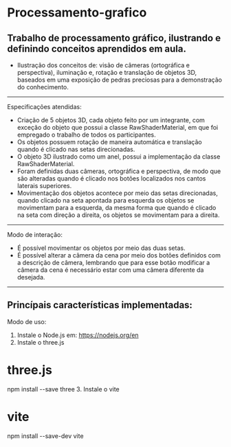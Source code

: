 # Processamento-grafico
Trabalho de processamento gráfico, ilustrando e definindo conceitos aprendidos em aula.
-----------------------------------------------------------------
- Ilustração dos conceitos de: visão de câmeras (ortográfica e perspectiva), iluminação e, rotação e translação de objetos 3D, baseados em uma exposição de pedras preciosas para a demonstração do conhecimento.
-----------------------------------------------------------------
Especificações atendidas:
- Criação de 5 objetos 3D, cada objeto feito por um integrante, com exceção do objeto que possui a classe RawShaderMaterial, em que foi empregado o trabalho de todos os participantes.
- Os objetos possuem rotação de maneira automática e translação quando é clicado nas setas direcionadas.
- O objeto 3D ilustrado como um anel, possui a implementação da classe RawShaderMaterial.
- Foram definidas duas câmeras, ortográfica e perspectiva, de modo que são alteradas quando é clicado nos botões localizados nos cantos laterais superiores.
- Movimentação dos objetos acontece por meio das setas direcionadas, quando clicado na seta apontada para esquerda os objetos se movimentam para a esquerda, da mesma forma que quando é clicado na seta com direção a direita, os objetos se movimentam para a direita. 
-----------------------------------------------------------------
Modo de interação:
- É possível movimentar os objetos por meio das duas setas.
- É possível alterar a câmera da cena por meio dos botões definidos com a descrição de câmera, lembrando que para esse botão modificar a câmera da cena é necessário estar com uma câmera diferente da desejada.
-----------------------------------------------------------------
Princípais características implementadas:
- 
Modo de uso:
1. Instale o Node.js em: https://nodejs.org/en
2. Instale o three.js
# three.js
npm install --save three
3. Instale o vite
# vite
npm install --save-dev vite
